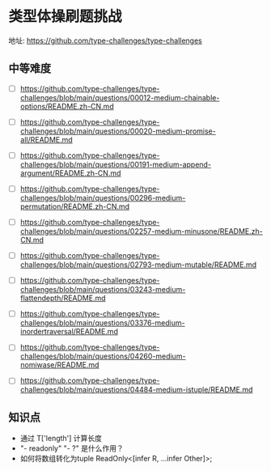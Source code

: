 # 类型体操刷题挑战
地址: https://github.com/type-challenges/type-challenges

## 中等难度
- [ ] https://github.com/type-challenges/type-challenges/blob/main/questions/00012-medium-chainable-options/README.zh-CN.md
- [ ] https://github.com/type-challenges/type-challenges/blob/main/questions/00020-medium-promise-all/README.md
- [ ] https://github.com/type-challenges/type-challenges/blob/main/questions/00191-medium-append-argument/README.zh-CN.md
- [ ] https://github.com/type-challenges/type-challenges/blob/main/questions/00296-medium-permutation/README.zh-CN.md
- [ ] https://github.com/type-challenges/type-challenges/blob/main/questions/02257-medium-minusone/README.zh-CN.md
- [ ] https://github.com/type-challenges/type-challenges/blob/main/questions/02793-medium-mutable/README.md
- [ ] https://github.com/type-challenges/type-challenges/blob/main/questions/03243-medium-flattendepth/README.md
- [ ] https://github.com/type-challenges/type-challenges/blob/main/questions/03376-medium-inordertraversal/README.md
- [ ] https://github.com/type-challenges/type-challenges/blob/main/questions/04260-medium-nomiwase/README.md
- [ ] https://github.com/type-challenges/type-challenges/blob/main/questions/04484-medium-istuple/README.md



## 知识点
- 通过 T['length'] 计算长度
- "- readonly" "- ?" 是什么作用？
- 如何将数组转化为tuple ReadOnly<[infer R, ...infer Other]>;
